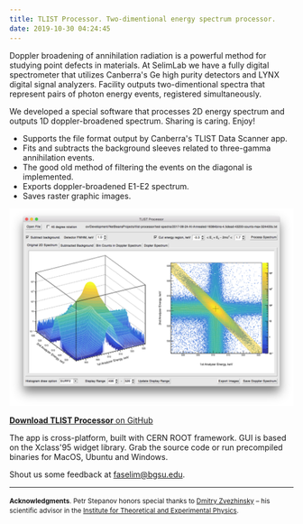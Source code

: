 ```yaml
---
title: TLIST Processor. Two-dimentional energy spectrum processor.
date: 2019-10-30 04:24:45
---
```


Doppler broadening of annihilation radiation is a powerful method for studying point defects in materials. At SelimLab we have a fully digital spectrometer that utilizes Canberra's Ge high purity detectors and LYNX digital signal analyzers. Facility outputs two-dimentional spectra that represent pairs of photon energy events, registered simultaneously.

We developed a special software that processes 2D energy spectrum and outputs 1D doppler-broadened spectrum. Sharing is caring. Enjoy!

* Supports the file format output by Canberra's TLIST Data Scanner app.
* Fits and subtracts the background sleeves related to three-gamma annihilation events.
* The good old method of filtering the events on the diagonal is implemented.
* Exports doppler-broadened E1-E2 spectrum.
* Saves raster graphic images.

<img class="w-100" src="index/tlist-processor-screenshot.png" alt="Screenshot of the TLIST Processor app" title="Get doppler-broadened spectrum from two-dimentional energy plot" />
<p class="text-center mb-5">
    <a href="https://github.com/petrstepanov/tlist-processor" rel="nofollow" class="btn wrap btn-primary btn-lg"><strong>Download TLIST Processor</strong> on GitHub</a>
</p>
<p>The app is cross-platform, built with CERN ROOT framework. GUI is based on the Xclass'95 widget library. Grab the source code or run precompiled binaries for MacOS, Ubuntu and Windows.</p>
<p>Shout us some feedback at <a title="Contact us" href="mailto: &#102;&#097;&#115;&#101;&#108;&#105;&#109;&#064;&#098;&#103;&#115;&#117;&#046;&#101;&#100;&#117;">&#102;&#097;&#115;&#101;&#108;&#105;&#109;&#064;&#098;&#103;&#115;&#117;&#046;&#101;&#100;&#117;</a>.</p>
<hr class="dash mt-5 mb-4">
<p><small><b>Acknowledgments</b>. Petr Stepanov honors special thanks to <a href="https://www.researchgate.net/profile/Dmitry_Zvezhinskiy" target="_blank" rel="nofollow">Dmitry Zvezhinsky</a> – his scientific advisor in the <a href="http://www.itep.ru/eng/" target="_blank" rel="nofollow">Institute for Theoretical and Experimental Physics</a>.</small></p>